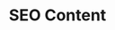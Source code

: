 ---
title: SEO Content
class: seo-content
image_path: /assets/images/products/seo-content.jpg
target_path: /platform/native-content/
devices_path: /platform?website=demos.ownlocal.com/platform/native-content/&fullscreen=false&desktop-only=false
---